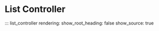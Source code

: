 # List Controller

::: list_controller
    rendering:
        show_root_heading: false
        show_source: true
